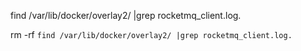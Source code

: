 find /var/lib/docker/overlay2/ |grep rocketmq_client.log.

rm -rf `find /var/lib/docker/overlay2/ |grep rocketmq_client.log.`